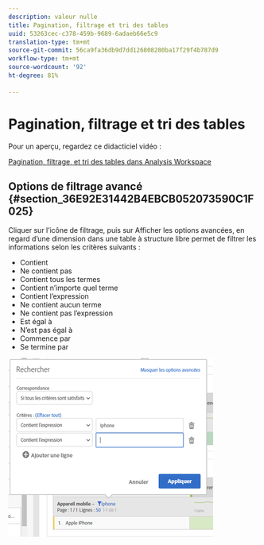 ```yaml
---
description: valeur nulle
title: Pagination, filtrage et tri des tables
uuid: 53263cec-c378-459b-9689-6adaeb66e5c9
translation-type: tm+mt
source-git-commit: 56ca9fa36db9d7dd126808280ba17f29f4b787d9
workflow-type: tm+mt
source-wordcount: '92'
ht-degree: 81%

---
```



# Pagination, filtrage et tri des tables

Pour un aperçu, regardez ce didacticiel vidéo :

[Pagination, filtrage, et tri des tables dans Analysis Workspace](https://docs.adobe.com/content/help/en/analytics-learn/tutorials/analysis-workspace/building-freeform-tables/pagination-filtering-sorting-tables.html)

## Options de filtrage avancé {#section_36E92E31442B4EBCB052073590C1F025}

Cliquer sur l’icône de filtrage, puis sur Afficher les options avancées, en regard d’une dimension dans une table à structure libre permet de filtrer les informations selon les critères suivants :

* Contient
* Ne contient pas
* Contient tous les termes
* Contient n’importe quel terme
* Contient l’expression
* Ne contient aucun terme
* Ne contient pas l’expression
* Est égal à
* N’est pas égal à
* Commence par
* Se termine par

![](assets/advanced-filter.png)

